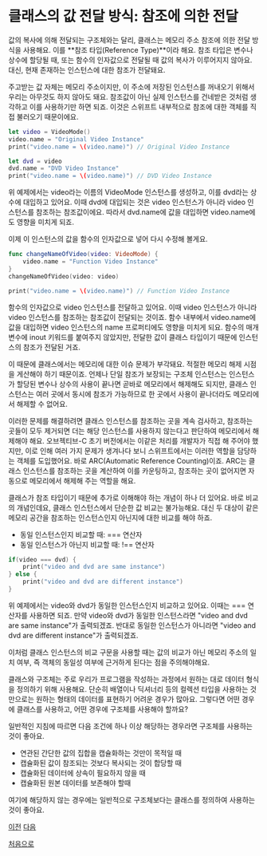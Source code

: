 # 클래스의 값 전달 방식: 참조에 의한 전달

값의 복사에 의해 전달되는 구조체와는 달리, 클래스는 메모리 주소 참조에 의한 전달 방식을 사용해요. 이를 **참조 타입(Reference Type)**이라 해요.
참조 타입은 변수나 상수에 할당될 때, 또는 함수의 인자값으로 전달될 때 값의 복사가 이루어지지 않아요. 대신, 현재 존재하는 인스턴스에 대한 참조가 전달돼요.

주고받는 값 자체는 메모리 주소이지만, 이 주소에 저장된 인스턴스를 꺼내오기 위해서 우리는 아무것도 하지 않아도 돼요. 참조값이 아닌 실제 인스턴스를 건네받은 것처럼 생각하고 이를 사용하기만 하면 되죠. 이것은 스위프트 내부적으로 참조에 대한 객체를 직접 불러오기 때문이에요.

```swift
let video = VideoMode()
video.name = "Original Video Instance"
print("video.name = \(video.name)") // Original Video Instance

let dvd = video
dvd.name = "DVD Video Instance"
print("video.name = \(video.name)") // DVD Video Instance
```

위 예제에서는 video라는 이름의 VideoMode 인스턴스를 생성하고, 이를 dvd라는 상수에 대입하고 있어요. 이때 dvd에 대입되는 것은 video 인스턴스가 아니라 video 인스턴스를 참조하는 참조값이에요. 따라서 dvd.name에 값을 대입하면 video.name에도 영향을 미치게 되죠.

이제 이 인스턴스의 값을 함수의 인자값으로 넣어 다시 수정해 볼게요.

```swift
func changeNameOfVideo(video: VideoMode) {
    video.name = "Function Video Instance"
}
changeNameOfVideo(video: video)

print("video.name = \(video.name)") // Function Video Instance
```

함수의 인자값으로 video 인스턴스를 전달하고 있어요. 이때 video 인스턴스가 아니라 video 인스턴스를 참조하는 참조값이 전달되는 것이죠. 함수 내부에서 video.name에 값을 대입하면 video 인스턴스의 name 프로퍼티에도 영향을 미치게 되요. 함수의 매개변수에 inout 키워드를 붙여주지 않았지만, 전달한 값이 클래스 타입이기 때문에 인스턴스의 참조가 전달된 거죠.

이 때문에 클래스에서는 메모리에 대한 이슈 문제가 부각돼요. 적절한 메모리 해제 시점을 게산해야 하기 때문이죠. 언제나 단일 참조가 보장되는 구조체 인스턴스는 인스턴스가 할당된 변수나 상수의 사용이 끝나면 곧바로 메모리에서 해제해도 되지만, 클래스 인스턴스는 여러 곳에서 동시에 참조가 가능하므로 한 곳에서 사용이 끝나더라도 메모리에서 해제할 수 없어요.

이러한 문제를 해결하려면 클래스 인스턴스를 참조하는 곳을 계속 검사하고, 참조하는 곳들이 모두 제거되면 더는 해당 인스턴스를 사용하지 않는다고 판단하여 메모리에서 해제해야 해요. 오브젝티브-C 초기 버전에서는 이같은 처리를 개발자가 직접 해 주어야 했지만, 이로 인해 여러 가지 문제가 생겨나다 보니 스위프트에서는 이러한 역할을 담당하는 객체를 도입했어요. 바로 ARC(Automatic Reference Counting)이죠. ARC는 클래스 인스턴스를 참조하는 곳을 계산하여 이를 카운팅하고, 참조하는 곳이 없어지면 자동으로 메모리에서 해제해 주는 역할을 해요.

클래스가 참조 타입이기 때문에 추가로 이해해야 하는 개념이 하나 더 있어요. 바로 비교의 개념인데요, 클래스 인스턴스에서 단순한 값 비교는 불가능해요. 대신 두 대상이 같은 메모리 공간을 참조하는 인스턴스인지 아닌지에 대한 비교를 해야 하죠.

- 동일 인스턴스인지 비교할 때: === 연산자
- 동일 인스턴스가 아닌지 비교할 때: !== 연산자

```swift
if(video === dvd) {
    print("video and dvd are same instance")
} else {
    print("video and dvd are different instance")
}
```

위 예제에서는 video와 dvd가 동일한 인스턴스인지 비교하고 있어요. 이때는 === 연산자를 사용하면 되죠. 만약 video와 dvd가 동일한 인스턴스라면 "video and dvd are same instance"가 출력되겠죠. 반대로 동일한 인스턴스가 아니라면 "video and dvd are different instance"가 출력되겠죠.

이처럼 클래스 인스턴스의 비교 구문을 사용할 때는 값의 비교가 아닌 메모리 주소의 일치 여부, 즉 객체의 동일성 여부에 근거하게 된다는 점을 주의해야해요.

클래스와 구조체는 주로 우리가 프로그램을 작성하는 과정에서 원하는 대로 데이터 형식을 정의하기 위해 사용해요. 단순히 배열이나 딕셔너리 등의 컬렉션 타입을 사용하는 것만으로는 원하는 형태의 데이터를 표현하기 어려운 경우가 많아요. 그렇다면 어떤 경우에 클래스를 사용하고, 어떤 경우에 구조체를 사용해야 할까요?

일반적인 지침에 따르면 다음 조건에 하나 이상 해당하는 경우라면 구조체를 사용하는 것이 좋아요.

- 연관된 간단한 값의 집합을 캡슐화하는 것만이 목적일 때
- 캡슐화된 값이 참조되는 것보다 복사되는 것이 합당할 때
- 캡슐화된 데이터에 상속이 필요하지 않을 때
- 캡슐화된 원본 데이터를 보존해야 할때

여기에 해당하지 않는 경우에는 일반적으로 구조체보다는 클래스를 정의하여 사용하는 것이 좋아요.

[이전](https://github.com/MojitoBar/iOS-DeepDive/blob/main/%EA%BC%BC%EA%BC%BC%ED%95%9C_%EC%9E%AC%EC%9D%80%EC%94%A8%EC%9D%98_Swift_%EB%AC%B8%EB%B2%95%ED%8E%B8/8.1.5.md)
[다음](https://github.com/MojitoBar/iOS-DeepDive/blob/main/%EA%BC%BC%EA%BC%BC%ED%95%9C_%EC%9E%AC%EC%9D%80%EC%94%A8%EC%9D%98_Swift_%EB%AC%B8%EB%B2%95%ED%8E%B8/8.2.md)

[처음으로](https://github.com/MojitoBar/iOS-DeepDive/blob/main/%EA%BC%BC%EA%BC%BC%ED%95%9C_%EC%9E%AC%EC%9D%80%EC%94%A8%EC%9D%98_Swift_%EB%AC%B8%EB%B2%95%ED%8E%B8/README.md)
